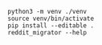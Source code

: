 `python3 -m venv ./venv`  
`source venv/bin/activate`  
`pip install --editable .`  
`reddit_migrator --help`  
